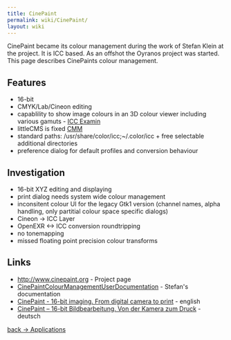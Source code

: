 ```yaml
---
title: CinePaint
permalink: wiki/CinePaint/
layout: wiki
---
```


CinePaint became its colour management during the work of Stefan Klein
at the project. It is ICC based. As an offshot the Oyranos project was
started. This page describes CinePaints colour management.

Features
--------

-   16-bit
-   CMYK/Lab/Cineon editing
-   capablility to show image colours in an 3D colour viewer including
    various gamuts - [ICC
    Examin](http://www.behrmann.name/index.php?option=com_content&task=view&id=32&Itemid=70)
-   littleCMS is fixed [CMM](/wiki/ColourMatchingModuls "wikilink")
-   standard paths: /usr/share/color/icc;~/.color/icc + free selectable
    additional directories
-   preference dialog for default profiles and conversion behaviour

Investigation
-------------

-   16-bit XYZ editing and displaying
-   print dialog needs system wide colour management
-   inconsitent colour UI for the legacy Gtk1 version (channel names,
    alpha handling, only partitial colour space specific dialogs)
-   Cineon -&gt; ICC Layer
-   OpenEXR &lt;-&gt; ICC conversion roundtripping
-   no tonemapping
-   missed floating point precision colour transforms

Links
-----

-   <http://www.cinepaint.org> - Project page
-   [CinePaintColourManagementUserDocumentation](http://cinepaint.bigasterisk.com/CinePaintColourManagementUserDocumentation) -
    Stefan's documentation
-   [CinePaint - 16-bit imaging. From digital camera to
    print](http://www.behrmann.name/index.php?option=com_weblinks&task=view&catid=67&id=56&Itemid=85) -
    english
-   [CinePaint – 16-bit Bildbearbeitung. Von der Kamera zum
    Druck](http://www.behrmann.name/index.php?option=com_weblinks&task=view&catid=67&id=54&Itemid=86) -
    deutsch

[back -&gt; Applications](/wiki/Applications "wikilink")
